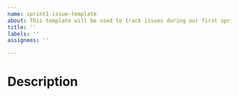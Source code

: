 ```yaml
---
name: sprint1-issue-template
about: This template will be used to track issues during our first sprint.
title: ''
labels: ''
assignees: ''

---
```


# Description
<!-- una descripcion de la tarea que se va a realizar -->
